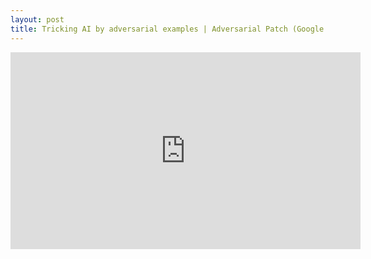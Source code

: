 ```yaml
---
layout: post
title: Tricking AI by adversarial examples | Adversarial Patch (Google Brain)
---
```


<iframe width="560" height="315" src="https://www.youtube.com/embed/c_5EH3CBtD0" frameborder="0" allow="autoplay; encrypted-media" allowfullscreen></iframe>

